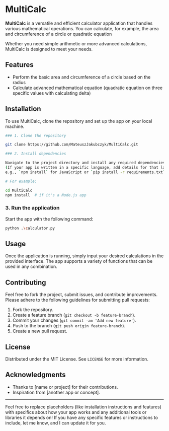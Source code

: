 # MultiCalc

**MultiCalc** is a versatile and efficient calculator application that handles various mathematical operations. You can calculate, for example, the area and circumference of a circle or quadratic equation

Whether you need simple arithmetic or more advanced calculations, MultiCalc is designed to meet your needs.

## Features

- Perform the basic area and circumference of a circle based on the radius
- Calculate advanced mathematical equation (quadratic equation on three specific values with calculating delta)

## Installation

To use MultiCalc, clone the repository and set up the app on your local machine.

```bash
### 1. Clone the repository

git clone https://github.com/MateuszJakubczyk/MultiCalc.git

### 2. Install dependencies

Navigate to the project directory and install any required dependencies.
(If your app is written in a specific language, add details for that language’s package manager,
e.g., `npm install` for JavaScript or `pip install -r requirements.txt` for Python.)

# For example:

cd MultiCalc
npm install  # if it's a Node.js app
```

### 3. Run the application

Start the app with the following command:

```bash
python .\calculator.py
```

## Usage

Once the application is running, simply input your desired calculations in the provided interface. The app supports a variety of functions that can be used in any combination.

## Contributing

Feel free to fork the project, submit issues, and contribute improvements. Please adhere to the following guidelines for submitting pull requests:

1. Fork the repository.
2. Create a feature branch (`git checkout -b feature-branch`).
3. Commit your changes (`git commit -am 'Add new feature'`).
4. Push to the branch (`git push origin feature-branch`).
5. Create a new pull request.

## License

Distributed under the MIT License. See `LICENSE` for more information.

## Acknowledgments

- Thanks to [name or project] for their contributions.
- Inspiration from [another app or concept].

---

Feel free to replace placeholders (like installation instructions and features) with specifics about how your app works and any additional tools or libraries it depends on! If you have any specific features or instructions to include, let me know, and I can update it for you.
